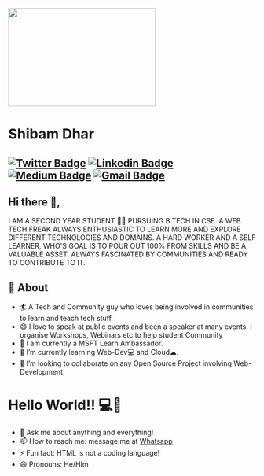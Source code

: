 <img src="https://media.giphy.com/media/yU0vrGBTI6TKg/giphy.gif" width="300" height="200" />

# Shibam Dhar
[![Twitter Badge](https://img.shields.io/badge/-@twf_thewebfreak-1ca0f1?style=flat-square&labelColor=1ca0f1&logo=twitter&logoColor=white&link=https://twitter.com/twf_thewebfreak)](https://twitter.com/twf_thewebfreak) [![Linkedin Badge](https://img.shields.io/badge/-ShibamDhar-blue?style=flat-square&logo=Linkedin&logoColor=white&link=https://www.linkedin.com/in/shibam-dhar-43679216b/)](https://www.linkedin.com/in/shibam-dhar-43679216b/) [![Medium Badge](https://img.shields.io/badge/-@shibam.dipu-03a57a?style=flat-square&labelColor=000000&logo=Medium&link=https://medium.com/@shibam.dipu)](https://medium.com/@shibam.dipu)
[![Gmail Badge](https://img.shields.io/badge/-shibam.dipu@gmail.com-c14438?style=flat-square&logo=Gmail&logoColor=white&link=mailto:shibam.dipu@gmail.com)](mailto:shibam.dipu@gmail.com)
---
## Hi there 👋,
I AM A SECOND YEAR STUDENT 👨‍💻 PURSUING B.TECH IN CSE. A WEB TECH FREAK ALWAYS ENTHUSIASTIC TO LEARN MORE AND EXPLORE DIFFERENT TECHNOLOGIES AND DOMAINS. A HARD WORKER AND A SELF LEARNER, WHO'S GOAL IS TO POUR OUT 100% FROM SKILLS  AND BE A VALUABLE ASSET. ALWAYS FASCINATED BY COMMUNITIES AND READY TO CONTRIBUTE TO IT.  

## 🧐 About
- 🏄‍ A Tech and Community guy who loves being involved in communities to learn and teach tech stuff.
- 😄 I love to speak at public events and been a speaker at many events. I organise Workshops, Webinars etc to help student Community
- 🔭 I am currently a MSFT Learn Ambassador.
- 🌱 I’m currently learning Web-Dev💻 and Cloud☁.
- 👯 I’m looking to collaborate on any Open Source Project involving Web-Development.

# Hello World!! 💻🤔
- 💬 Ask me about anything and everything! 
- 📫 How to reach me: message me at [Whatsapp](https://wa.me/7217761321)
- ⚡ Fun fact: HTML is not a coding language! 
- 😄 Pronouns: He/HIm




<!--
**soulhunter10737/soulhunter10737** is a ✨ _special_ ✨ repository because its `README.md` (this file) appears on your GitHub profile.

Here are some ideas to get you started:

- 🔭 I’m currently working on ...
- 🌱 I’m currently learning ...
- 👯 I’m looking to collaborate on ...
- 🤔 I’m looking for help with ...
- 💬 Ask me about ...
- 📫 How to reach me: ...
- 😄 Pronouns: ...
- ⚡ Fun fact: ...
-->
